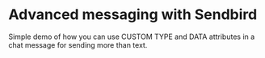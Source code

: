 # Advanced messaging with Sendbird
Simple demo of how you can use CUSTOM TYPE and DATA attributes in a chat message for sending more than text.
